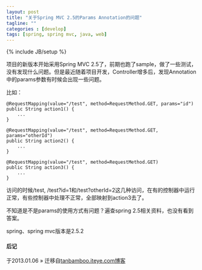 ```yaml
---
layout: post
title: "关于Spring MVC 2.5的Params Annotation的问题"
tagline: ""
categories : [develop]
tags: [spring, spring mvc, java, web]
---
```

{% include JB/setup %}

项目的新版本开始采用Spring MVC 2.5了，前期也跑了sample，做了一些测试，没有发现什么问题。但是最近随着项目开发，Controller增多后，发现Annotation中的params参数有时候会出现一些问题。

比如：

	@RequestMapping(value="/test", method=RequestMethod.GET, params="id")
	public String action1() {
		...
	}

	@RequestMapping(value="/test", method=RequestMethod.GET, params="otherId")
	public String action2() {
		...
	}

	@RequestMapping(value="/test", method=RequestMethod.GET)
	public String action3() {
		...
	}

访问的时候/test, /test?id=1和/test?otherId=2这几种访问，在有的控制器中运行正常，有些控制器中处理不正常，全部映射到action3去了。

不知道是不是params的使用方式有问题？遍查spring 2.5相关资料，也没有看到答案。

spring、spring mvc版本是2.5.2

#### 后记

于2013.01.06 &raquo; 
迁移自[tanbamboo.iteye.com博客](http://tanbamboo.iteye.com/blog/203029)
